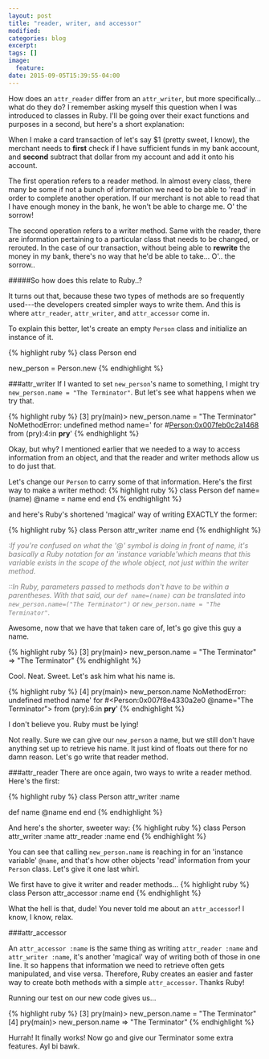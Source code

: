 ```yaml
---
layout: post
title: "reader, writer, and accessor"
modified:
categories: blog
excerpt:
tags: []
image:
  feature:
date: 2015-09-05T15:39:55-04:00
---
```


How does an `attr_reader` differ from an `attr_writer`, but more specifically... what do they do? I remember asking myself
this question when I was introduced to classes in Ruby. I'll be going over their exact functions and purposes in a second,
but here's a short explanation:

When I make a card transaction of let's say $1 (pretty sweet, I know), the merchant needs to **first** check if I have
sufficient funds in my bank account, and **second** subtract that dollar from my account and add it onto his account.

The first operation refers to a reader method. In almost every class, there many be some if not a bunch of information
we need to be able to 'read' in order to complete another operation. If our merchant is not able to read that I have enough
money in the bank, he won't be able to charge me. O' the sorrow!

The second operation refers to a writer method. Same with the reader, there are information pertaining to a particular class
that needs to be changed, or rerouted. In the case of our transaction, without being able to **rewrite** the money in my bank,
there's no way that he'd be able to take... O'.. the sorrow..

#####So how does this relate to Ruby..?

It turns out that, because these two types of methods are so frequently used---the developers created simpler ways to write them.
And this is where `attr_reader`, `attr_writer`, and `attr_accessor` come in.

To explain this better, let's create an empty `Person` class and initialize an instance of it.

{% highlight ruby %}
class Person
end

new_person = Person.new
{% endhighlight %}

###attr_writer
If I wanted to set `new_person`'s name to something, I might try `new_person.name = "The Terminator"`. But let's see what happens
when we try that.

{% highlight ruby %}
[3] pry(main)> new_person.name = "The Terminator"
NoMethodError: undefined method name=' for #<Person:0x007feb0c2a1468>
from (pry):4:in __pry__'
{% endhighlight %}

Okay, but why? I mentioned earlier that we needed to a way to access information from an object, and that the reader and writer methods
allow us to do just that.

Let's change our `Person` to carry some of that information. Here's the first way to make a writer method:
{% highlight ruby %}
class Person
  def name=(name)
    @name = name
  end
end
{% endhighlight %}

and here's Ruby's shortened 'magical' way of writing EXACTLY the former:

{% highlight ruby %}
class Person
  attr_writer :name
end
{% endhighlight %}

<span style="color: gray">*:If you're confused on what the '@' symbol is doing in front of name, it's basically a Ruby notation for an 'instance variable'which means that this variable exists in the scope of the whole object, not just within the writer method.*</span>

<span style="color: gray">*::In Ruby, parameters passed to methods don't have to be within a parentheses. With that said, our `def name=(name)` can be translated into `new_person.name=("The Terminator")` or `new_person.name = "The Terminator"`.*</span>

Awesome, now that we have that taken care of, let's go give this guy a name.

{% highlight ruby %}
[3] pry(main)> new_person.name = "The Terminator"
=> "The Terminator"
{% endhighlight %}

Cool. Neat. Sweet. Let's ask him what his name is.

{% highlight ruby %}
[4] pry(main)> new_person.name
NoMethodError: undefined method name' for #<Person:0x007f8e4330a2e0 @name="The Terminator">
from (pry):6:in __pry__'
{% endhighlight %}

I don't believe you. Ruby must be lying!

Not really. Sure we can give our `new_person` a name, but we still don't have anything set up to
retrieve his name. It just kind of floats out there for no damn reason. Let's go write that reader method.

###attr_reader
There are once again, two ways to write a reader method. Here's the first:

{% highlight ruby %}
class Person
  attr_writer :name

  def name
    @name
  end
end
{% endhighlight %}

And here's the shorter, sweeter way:
{% highlight ruby %}
class Person
  attr_writer :name
  attr_reader :name
end
{% endhighlight %}

You can see that calling `new_person.name` is reaching in for an 'instance variable' `@name`, and that's how other objects
'read' information from your `Person` class. Let's give it one last whirl.

We first have to give it writer and reader methods...
{% highlight ruby %}
class Person
  attr_accessor :name
end
{% endhighlight %}

What the hell is that, dude! You never told me about an `attr_accessor`! I know, I know, relax.

###attr_accessor

An `attr_accessor :name` is the same thing as writing `attr_reader :name` and `attr_writer :name`, it's another 'magical'
way of writing both of those in one line. It so happens that information we need to retrieve often gets manipulated, and vise
versa. Therefore, Ruby creates an easier and faster way to create both methods with a simple `attr_accessor`. Thanks Ruby!

Running our test on our new code gives us...

{% highlight ruby %}
[3] pry(main)> new_person.name = "The Terminator"
[4] pry(main)> new_person.name
=> "The Terminator"
{% endhighlight %}

Hurrah! It finally works! Now go and give our Terminator some extra features. Ayl bi bawk.
